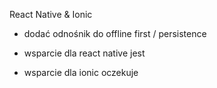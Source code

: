 React Native & Ionic

- dodać odnośnik do offline first / persistence

- wsparcie dla react native jest
- wsparcie dla ionic oczekuje
